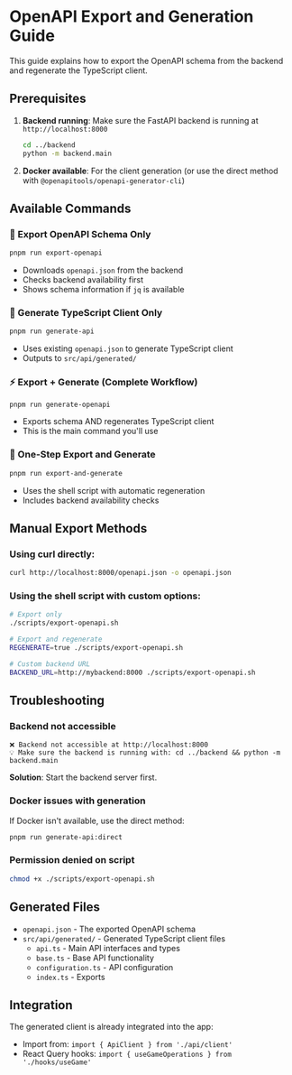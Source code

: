 # OpenAPI Export and Generation Guide

This guide explains how to export the OpenAPI schema from the backend and regenerate the TypeScript client.

## Prerequisites

1. **Backend running**: Make sure the FastAPI backend is running at `http://localhost:8000`
   ```bash
   cd ../backend
   python -m backend.main
   ```

2. **Docker available**: For the client generation (or use the direct method with `@openapitools/openapi-generator-cli`)

## Available Commands

### 🔄 Export OpenAPI Schema Only
```bash
pnpm run export-openapi
```
- Downloads `openapi.json` from the backend
- Checks backend availability first
- Shows schema information if `jq` is available

### 🔧 Generate TypeScript Client Only
```bash
pnpm run generate-api
```
- Uses existing `openapi.json` to generate TypeScript client
- Outputs to `src/api/generated/`

### ⚡ Export + Generate (Complete Workflow)
```bash
pnpm run generate-openapi
```
- Exports schema AND regenerates TypeScript client
- This is the main command you'll use

### 🚀 One-Step Export and Generate
```bash
pnpm run export-and-generate
```
- Uses the shell script with automatic regeneration
- Includes backend availability checks

## Manual Export Methods

### Using curl directly:
```bash
curl http://localhost:8000/openapi.json -o openapi.json
```

### Using the shell script with custom options:
```bash
# Export only
./scripts/export-openapi.sh

# Export and regenerate
REGENERATE=true ./scripts/export-openapi.sh

# Custom backend URL
BACKEND_URL=http://mybackend:8000 ./scripts/export-openapi.sh
```

## Troubleshooting

### Backend not accessible
```
❌ Backend not accessible at http://localhost:8000
💡 Make sure the backend is running with: cd ../backend && python -m backend.main
```
**Solution**: Start the backend server first.

### Docker issues with generation
If Docker isn't available, use the direct method:
```bash
pnpm run generate-api:direct
```

### Permission denied on script
```bash
chmod +x ./scripts/export-openapi.sh
```

## Generated Files

- `openapi.json` - The exported OpenAPI schema
- `src/api/generated/` - Generated TypeScript client files
  - `api.ts` - Main API interfaces and types
  - `base.ts` - Base API functionality
  - `configuration.ts` - API configuration
  - `index.ts` - Exports

## Integration

The generated client is already integrated into the app:
- Import from: `import { ApiClient } from './api/client'`
- React Query hooks: `import { useGameOperations } from './hooks/useGame'`